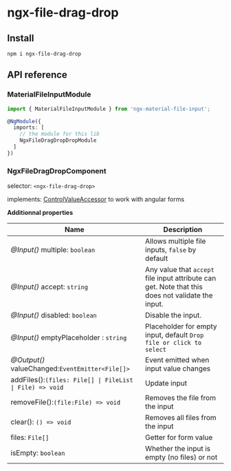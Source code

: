 # ngx-file-drag-drop

## Install

```
npm i ngx-file-drag-drop
```

## API reference

### MaterialFileInputModule

```ts
import { MaterialFileInputModule } from 'ngx-material-file-input';

@NgModule({
  imports: [
    // the module for this lib
    NgxFileDragDropDropModule
  ]
})
```

### NgxFileDragDropComponent

selector: `<ngx-file-drag-drop>`

implements: [ControlValueAccessor](https://angular.io/api/forms/ControlValueAccessor) to work with angular forms

**Additionnal properties**

| Name                                                     | Description                                                                                       |
| ---------------------------------------------------------|-------------------------------------------------------------------------------------------------- |
| _@Input()_ multiple: `boolean`                           | Allows multiple file inputs, `false` by default                                                   |
| _@Input()_ accept: `string`                              | Any value that `accept` file input attribute can get. Note that this does not validate the input. |
| _@Input()_ disabled: `boolean`                           | Disable the input.                                                                                |
| _@Input()_ emptyPlaceholder : `string`                   | Placeholder for empty input, default `Drop file or click to select`                               |
| _@Output()_ valueChanged:`EventEmitter<File[]>`          | Event emitted when input value changes                                                            |
| addFiles():`(files: File[] \| FileList \| File) => void` | Update input                                                                                      |
| removeFile():`(file:File) => void`                       | Removes the file from the input                                                                   |
| clear(): `() => void`                                    | Removes all files from the input                                                                  |
| files: `File[]`                                          | Getter for form value                                                                             |
| isEmpty: `boolean`                                       | Whether the input is empty (no files) or not                                                      |

